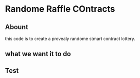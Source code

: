 # Randome Raffle COntracts

## Abount

this code is to create a provealy randome stmart contract lottery.

## what we want it to do

## Test
